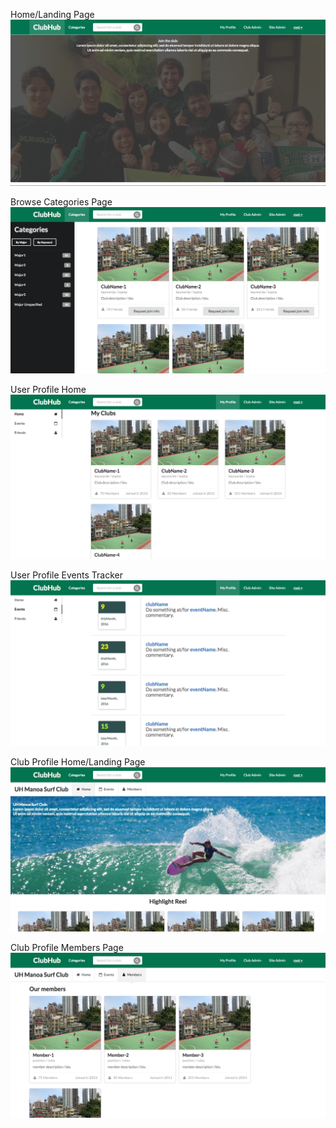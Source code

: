 Home/Landing Page
<img class="ui huge image" src="./home-landing.png">

Browse Categories Page
<img class="ui huge image" src="./categories.png">

User Profile Home
<img class="ui huge image" src="./user-clubs.png">

User Profile Events Tracker
<img class="ui huge image" src="./user-events.png">

Club Profile Home/Landing Page
<img class="ui huge image" src="./club-landing.png">

Club Profile Members Page
<img class="ui huge image" src="./club-members.png">